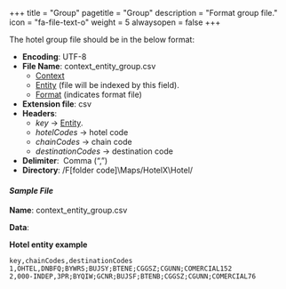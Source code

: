 +++
title = "Group"
pagetitle = "Group"
description = "Format group file."
icon = "fa-file-text-o"
weight = 5
alwaysopen = false
+++

The hotel group file should be in the below format:

* **Encoding**: UTF-8 
* **File Name**: context\_entity\_group.csv
    * [Context](/hotelx/concepts/accesses-supplier-context/#context)
    * [Entity](/hotelx/plugins/entity_table_file/) (file will be indexed by this field).
    * [Format](/hotelx/plugins/format-files/) (indicates format file)
* **Extension file**: csv
* **Headers**:
    * _key_ → [Entity](/hotelx/plugins/entity_table_file/).
    * _hotelCodes_ → hotel code
    * _chainCodes_ → chain code
    * _destinationCodes_ → destination code
* **Delimiter**:  Comma (“,”) 
* **Directory**: /F[folder code]\Maps/HotelX\Hotel/

#### _Sample File_

**Name**: context\_entity\_group.csv

**Data**:

**Hotel entity example**

```csv
key,chainCodes,destinationCodes
1,OHTEL,DNBFQ;BYWRS;BUJSY;BTENE;CGGSZ;CGUNN;COMERCIAL152
2,000-INDEP,3PR;BYQIW;GCNR;BUJSF;BTENB;CGGSZ;CGUNN;COMERCIAL76
```
